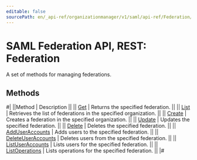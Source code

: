 ```yaml
---
editable: false
sourcePath: en/_api-ref/organizationmanager/v1/saml/api-ref/Federation/index.md
---
```


# SAML Federation API, REST: Federation

A set of methods for managing federations.

## Methods

#|
||Method | Description ||
|| [Get](get.md) | Returns the specified federation. ||
|| [List](list.md) | Retrieves the list of federations in the specified organization. ||
|| [Create](create.md) | Creates a federation in the specified organization. ||
|| [Update](update.md) | Updates the specified federation. ||
|| [Delete](delete.md) | Deletes the specified federation. ||
|| [AddUserAccounts](addUserAccounts.md) | Adds users to the specified federation. ||
|| [DeleteUserAccounts](deleteUserAccounts.md) | Deletes users from the specified federation. ||
|| [ListUserAccounts](listUserAccounts.md) | Lists users for the specified federation. ||
|| [ListOperations](listOperations.md) | Lists operations for the specified federation. ||
|#